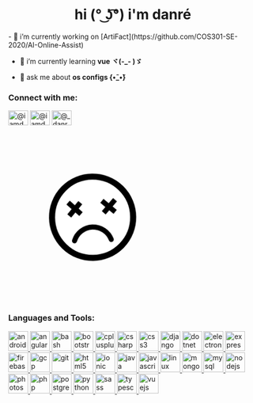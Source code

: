 <h1 align="center">hi (° ͜ʖ͡°) i'm danré</h1>
- 🔭 i’m currently working on [ArtiFact](https://github.com/COS301-SE-2020/AI-Online-Assist)

- 🌱 i’m currently learning **vue ヾ(-_- )ゞ**

- 💬 ask me about **os configs {•̃_•̃}**

<p align="left">
<h3 align="left">Connect with me:</h3>
<a href="https://dev.to/@iamdanre" target="blank"><img align="center" src="https://cdn.jsdelivr.net/npm/simple-icons@3.0.1/icons/dev-dot-to.svg" alt="@iamdanre" height="30" width="40" /></a>
<a href="https://twitter.com/@iamdanre" target="blank"><img align="center" src="https://cdn.jsdelivr.net/npm/simple-icons@3.0.1/icons/twitter.svg" alt="@iamdanre" height="30" width="40" /></a>
<a href="https://instagram.com/@_danre_" target="blank"><img align="center" src="https://cdn.jsdelivr.net/npm/simple-icons@3.0.1/icons/instagram.svg" alt="@_danre_" height="30" width="40" /></a>
</p><svg class="ldi-f17d8n" width="342px"  height="342px"  xmlns="http://www.w3.org/2000/svg" xmlns:xlink="http://www.w3.org/1999/xlink" viewBox="0 0 100 100" preserveAspectRatio="xMidYMid" style="background: none;"><!--?xml version="1.0" encoding="utf-8"?--><!--Generator: Adobe Illustrator 21.0.0, SVG Export Plug-In . SVG Version: 6.00 Build 0)--><svg version="1.1" id="Layer_1" xmlns="http://www.w3.org/2000/svg" xmlns:xlink="http://www.w3.org/1999/xlink" x="0px" y="0px" viewBox="0 0 100 100" style="transform-origin: 50px 50px 0px;" xml:space="preserve"><g style="transform-origin: 50px 50px 0px;"><g fill="rgb(0, 0, 0)" style="fill: rgb(0, 0, 0); transform-origin: 50px 50px 0px; transform: scale(0.6);"><g style="transform-origin: 50px 50px 0px;"><g fill="rgb(0, 0, 0)" style="fill: rgb(0, 0, 0);"><style type="text/css" class="ld ld-swim-px" style="transform-origin: 50px 50px 0px; animation-duration: 1.3s; animation-delay: -1.3s; animation-direction: normal;">.st0{fill:#f4e6c8;stroke:#323232;stroke-linejoin:round}.st0,.st1,.st2,.st3{stroke-width:3.5;stroke-miterlimit:10}.st1{stroke-linejoin:round;fill:#f3e4c7;stroke:#323232}.st2,.st3{fill:#d65a62;stroke:#000101}.st3{fill:#fff;stroke:#323232}.st4{fill:#e0e0e0;stroke:#000101;stroke-width:6}.st4,.st5,.st6{stroke-miterlimit:10}.st5{stroke-linecap:round;fill:none;stroke:#000101;stroke-width:5}.st6{fill:#e15c64;stroke:#323232;stroke-width:3.5}.st7{fill:#e6e6e6}.st8{fill:#e0e0e0}.st9{fill:#f7b26a}.st10,.st11,.st12{fill:#e6e6e6;stroke:#323232;stroke-width:3.5;stroke-miterlimit:10}.st11,.st12{fill:#b3b4b4}.st12{fill:#f7b26a}.st13{opacity:.2}.st14{fill:#e15c64}.st15{fill:#f47e5f}.st16{fill:#849b87}.st17,.st18,.st19{fill:#f47e5f;stroke:#323232;stroke-width:3.5;stroke-miterlimit:10}.st18,.st19{stroke-linejoin:round}.st19{fill:url(#SVGID_1_);stroke-width:7}.st20{fill:#666}.st21{fill:#323232}.st22{fill:#656666}.st23,.st24{fill:#f7b26a;stroke:#323232;stroke-width:3.5;stroke-linejoin:round;stroke-miterlimit:10}.st24{fill:#e15c64}.st25{fill:#fff}.st26,.st27{stroke-linejoin:round}.st26{fill:url(#SVGID_2_);stroke-width:3.5;stroke-miterlimit:10;stroke:#fff}.st27{opacity:.2;stroke:#000}.st27,.st28,.st29,.st30{stroke-width:3.5;stroke-miterlimit:10}.st28{fill:none;stroke-linecap:round;stroke:#fff}.st29,.st30{stroke:#323232}.st29{stroke-linejoin:round;fill:url(#SVGID_3_)}.st30{fill:url(#SVGID_4_)}.st30,.st31,.st32{stroke-linejoin:round}.st31{stroke:#323232;stroke-width:3.5;stroke-miterlimit:10;fill:#e0e0e0}.st32{fill:url(#SVGID_5_)}.st32,.st33{stroke:#323232;stroke-width:3.5;stroke-miterlimit:10}.st33,.st34{fill:none;stroke-linejoin:round}.st34,.st35,.st36{stroke:#323232;stroke-width:3.5;stroke-linecap:round;stroke-miterlimit:10}.st35{stroke-linejoin:round;fill:#f7b26a}.st36{fill:none}.st37{fill:#acbd81}.st38{fill:#f4e6c8}.st39{fill:#acbd81;stroke:#323232}.st39,.st40,.st41,.st42,.st43{stroke-width:3.5;stroke-miterlimit:10}.st40{opacity:.2;stroke:#000}.st41,.st42,.st43{fill:#f4e6c8;stroke:#323232}.st42,.st43{fill:none;stroke:#666}.st43{stroke:#849b87;stroke-width:8}.st44,.st45,.st46,.st47,.st48{fill:url(#SVGID_6_);stroke:#323232;stroke-width:3.5;stroke-miterlimit:10}.st45,.st46,.st47,.st48{fill:none;stroke:#fff}.st46,.st47,.st48{fill:url(#SVGID_7_);stroke:#323232}.st47,.st48{fill:url(#SVGID_8_);stroke-linejoin:round}.st48{fill:url(#SVGID_9_)}.st49,.st50,.st51{fill:none;stroke:#849b87;stroke-width:4;stroke-miterlimit:10}.st50,.st51{fill:url(#SVGID_10_);stroke:#323232;stroke-width:3.5}.st51{fill:none}.st52,.st53{stroke:#fff;stroke-width:3.5;stroke-linecap:round}.st52{stroke-miterlimit:10;fill:url(#SVGID_11_)}.st53{fill:url(#SVGID_12_)}.st53,.st54,.st55{stroke-miterlimit:10}.st54{stroke-linejoin:round;fill:#acbd81;stroke:#323232;stroke-width:3.5}.st55{fill:none;stroke:#fff;stroke-width:6}.st56,.st57,.st58,.st59,.st60{stroke-width:3.5;stroke-miterlimit:10}.st56{stroke-linecap:round;fill:#f7b26a;stroke:#fff}.st57,.st58,.st59,.st60{fill:#f4e6c8;stroke:#e15c64}.st58,.st59,.st60{fill:none}.st59,.st60{stroke:#fff;stroke-width:8}.st60{fill:url(#SVGID_13_);stroke:#323232;stroke-width:3.5}.st61{fill:#000101}.st62{fill:url(#SVGID_14_)}.st63{fill:#4a3826}.st64{fill:none;stroke:#4a3826;stroke-width:5;stroke-linecap:round;stroke-miterlimit:10}.st65{fill:url(#SVGID_15_)}.st66{fill:url(#SVGID_16_)}.st67{fill:url(#SVGID_17_)}.st68{fill:url(#SVGID_18_)}.st69{fill:url(#SVGID_19_)}.st70,.st71{fill:none;stroke-width:5}.st70{stroke-miterlimit:10;stroke:#4a3826}.st71{stroke:#000}.st71,.st72,.st73,.st74{stroke-miterlimit:10}.st72{stroke-linejoin:round;fill:#e0e0e0;stroke:#000101;stroke-width:6}.st73,.st74{fill:#000101;stroke:#000;stroke-width:5;stroke-linecap:round}.st74{fill:#a0c8d7}.st75{fill:url(#SVGID_20_)}.st76{fill:url(#SVGID_21_)}.st77{fill:url(#SVGID_22_)}.st78{fill:url(#SVGID_23_)}.st79{fill:url(#SVGID_24_)}.st80{fill:#000101;stroke:#4a3826;stroke-width:5;stroke-linecap:round;stroke-miterlimit:10}.st81{fill:url(#SVGID_25_)}.st82{fill:#a0c8d7}.st83{fill:#9ec4d2}.st84{fill:#f0ae6b}.st85,.st86{fill:#d65a62;stroke:#323232;stroke-width:3.5;stroke-miterlimit:10}.st86{fill:#323232;stroke:#000101;stroke-width:6;stroke-linejoin:round}.st87{fill:#d65a62}.st88{fill:#493727}.st89{fill:url(#SVGID_26_)}.st90{fill:#d65a62;stroke:#323232;stroke-width:3.5;stroke-linejoin:round;stroke-miterlimit:10}.st91{fill:#f3e4c7}.st92{fill:#f0ae6b;stroke:#323232;stroke-width:3.5;stroke-linejoin:round;stroke-miterlimit:10}.st93{fill:#66503a}</style><g class="ld ld-swim-px" style="transform-origin: 50px 50px 0px; animation-duration: 1.3s; animation-delay: -1.21875s; animation-direction: normal;"><circle class="st4" cx="50" cy="50" r="40" fill="#fff" stroke="#000000" style="fill: rgb(255, 255, 255); stroke: rgb(0, 0, 0);"></circle></g><g class="ld ld-swim-px" style="transform-origin: 50px 50px 0px; animation-duration: 1.3s; animation-delay: -1.1375s; animation-direction: normal;"><path class="st5" d="M31.866,71.591c2.57-7.556,9.709-13,18.134-13s15.564,5.444,18.134,13" stroke="#000000" style="stroke: rgb(0, 0, 0);"></path></g><g class="ld ld-swim-px" style="transform-origin: 50px 50px 0px; animation-duration: 1.3s; animation-delay: -1.05625s; animation-direction: normal;"><line class="st71" x1="27.5" y1="32.409" x2="39.5" y2="44.409" stroke="rgb(0, 0, 0)" style="stroke: rgb(0, 0, 0);"></line></g><g class="ld ld-swim-px" style="transform-origin: 50px 50px 0px; animation-duration: 1.3s; animation-delay: -0.975s; animation-direction: normal;"><line class="st71" x1="27.5" y1="44.409" x2="39.5" y2="32.409" stroke="rgb(0, 0, 0)" style="stroke: rgb(0, 0, 0);"></line></g><g class="ld ld-swim-px" style="transform-origin: 50px 50px 0px; animation-duration: 1.3s; animation-delay: -0.89375s; animation-direction: normal;"><line class="st71" x1="60.5" y1="32.409" x2="72.5" y2="44.409" stroke="rgb(0, 0, 0)" style="stroke: rgb(0, 0, 0);"></line></g><g class="ld ld-swim-px" style="transform-origin: 50px 50px 0px; animation-duration: 1.3s; animation-delay: -0.8125s; animation-direction: normal;"><line class="st71" x1="60.5" y1="44.409" x2="72.5" y2="32.409" stroke="rgb(0, 0, 0)" style="stroke: rgb(0, 0, 0);"></line></g><metadata xmlns:d="https://loading.io/stock/" class="ld ld-swim-px" style="transform-origin: 50px 50px 0px; animation-duration: 1.3s; animation-delay: -0.73125s; animation-direction: normal;">
<d:name class="ld ld-swim-px" style="transform-origin: 50px 50px 0px; animation-duration: 1.3s; animation-delay: -0.65s; animation-direction: normal;">dead face</d:name>
<d:tags class="ld ld-swim-px" style="transform-origin: 50px 50px 0px; animation-duration: 1.3s; animation-delay: -0.56875s; animation-direction: normal;">dead face,hurt,wound,sad,heartbroken,die,death,sick,fail,emotion,feeling,emoji</d:tags>
<d:license class="ld ld-swim-px" style="transform-origin: 50px 50px 0px; animation-duration: 1.3s; animation-delay: -0.4875s; animation-direction: normal;">cc-by</d:license>
<d:slug class="ld ld-swim-px" style="transform-origin: 50px 50px 0px; animation-duration: 1.3s; animation-delay: -0.40625s; animation-direction: normal;">f17d8n</d:slug>
</metadata></g></g></g></g><style type="text/css" class="ld ld-swim-px" style="transform-origin: 50px 50px 0px; animation-duration: 1.3s; animation-delay: -0.325s; animation-direction: normal;">path,ellipse,circle,rect,polygon,polyline,line { stroke-width: 0; }@keyframes ld-swim-px {
  0% {
    -webkit-transform: translate(0, 0) rotate(0deg);
    transform: translate(0, 0) rotate(0deg);
  }
  12.5% {
    -webkit-transform: translate(1px, -2px) rotate(3deg);
    transform: translate(1px, -2px) rotate(3deg);
  }
  25% {
    -webkit-transform: translate(0, -3px) rotate(6deg);
    transform: translate(0, -3px) rotate(6deg);
  }
  37.5% {
    -webkit-transform: translate(-1px, -2px) rotate(3deg);
    transform: translate(-1px, -2px) rotate(3deg);
  }
  50% {
    -webkit-transform: translate(0, 0) rotate(0deg);
    transform: translate(0, 0) rotate(0deg);
  }
  62.5% {
    -webkit-transform: translate(1px, 2px) rotate(-3deg);
    transform: translate(1px, 2px) rotate(-3deg);
  }
  75% {
    -webkit-transform: translate(0, 3px) rotate(-6deg);
    transform: translate(0, 3px) rotate(-6deg);
  }
  87.5% {
    -webkit-transform: translate(-1px, 2px) rotate(-3deg);
    transform: translate(-1px, 2px) rotate(-3deg);
  }
  100% {
    -webkit-transform: translate(0, 0) rotate(0deg);
    transform: translate(0, 0) rotate(0deg);
  }
}
@-webkit-keyframes ld-swim-px {
  0% {
    -webkit-transform: translate(0, 0) rotate(0deg);
    transform: translate(0, 0) rotate(0deg);
  }
  12.5% {
    -webkit-transform: translate(1px, -2px) rotate(3deg);
    transform: translate(1px, -2px) rotate(3deg);
  }
  25% {
    -webkit-transform: translate(0, -3px) rotate(6deg);
    transform: translate(0, -3px) rotate(6deg);
  }
  37.5% {
    -webkit-transform: translate(-1px, -2px) rotate(3deg);
    transform: translate(-1px, -2px) rotate(3deg);
  }
  50% {
    -webkit-transform: translate(0, 0) rotate(0deg);
    transform: translate(0, 0) rotate(0deg);
  }
  62.5% {
    -webkit-transform: translate(1px, 2px) rotate(-3deg);
    transform: translate(1px, 2px) rotate(-3deg);
  }
  75% {
    -webkit-transform: translate(0, 3px) rotate(-6deg);
    transform: translate(0, 3px) rotate(-6deg);
  }
  87.5% {
    -webkit-transform: translate(-1px, 2px) rotate(-3deg);
    transform: translate(-1px, 2px) rotate(-3deg);
  }
  100% {
    -webkit-transform: translate(0, 0) rotate(0deg);
    transform: translate(0, 0) rotate(0deg);
  }
}
.ld.ld-swim-px {
  -webkit-animation: ld-swim-px 3s infinite linear;
  animation: ld-swim-px 3s infinite linear;
}
</style></svg></svg><h3 align="left">Languages and Tools:</h3>
<p align="left"> <a href="https://developer.android.com" target="_blank"> <img src="https://devicons.github.io/devicon/devicon.git/icons/android/android-original-wordmark.svg" alt="android" width="40" height="40"/> </a> <a href="https://angular.io" target="_blank"> <img src="https://devicons.github.io/devicon/devicon.git/icons/angularjs/angularjs-original.svg" alt="angularjs" width="40" height="40"/> </a> <a href="https://www.gnu.org/software/bash/" target="_blank"> <img src="https://www.vectorlogo.zone/logos/gnu_bash/gnu_bash-icon.svg" alt="bash" width="40" height="40"/> </a> <a href="https://getbootstrap.com" target="_blank"> <img src="https://devicons.github.io/devicon/devicon.git/icons/bootstrap/bootstrap-plain.svg" alt="bootstrap" width="40" height="40"/> </a> <a href="https://www.w3schools.com/cpp/" target="_blank"> <img src="https://devicons.github.io/devicon/devicon.git/icons/cplusplus/cplusplus-original.svg" alt="cplusplus" width="40" height="40"/> </a> <a href="https://www.w3schools.com/cs/" target="_blank"> <img src="https://devicons.github.io/devicon/devicon.git/icons/csharp/csharp-original.svg" alt="csharp" width="40" height="40"/> </a> <a href="https://www.w3schools.com/css/" target="_blank"> <img src="https://devicons.github.io/devicon/devicon.git/icons/css3/css3-original-wordmark.svg" alt="css3" width="40" height="40"/> </a> <a href="https://www.djangoproject.com/" target="_blank"> <img src="https://devicons.github.io/devicon/devicon.git/icons/django/django-original.svg" alt="django" width="40" height="40"/> </a> <a href="https://dotnet.microsoft.com/" target="_blank"> <img src="https://devicons.github.io/devicon/devicon.git/icons/dot-net/dot-net-original-wordmark.svg" alt="dotnet" width="40" height="40"/> </a> <a href="https://www.electronjs.org" target="_blank"> <img src="https://devicons.github.io/devicon/devicon.git/icons/electron/electron-original.svg" alt="electron" width="40" height="40"/> </a> <a href="https://expressjs.com" target="_blank"> <img src="https://devicons.github.io/devicon/devicon.git/icons/express/express-original-wordmark.svg" alt="express" width="40" height="40"/> </a> <a href="https://firebase.google.com/" target="_blank"> <img src="https://www.vectorlogo.zone/logos/firebase/firebase-icon.svg" alt="firebase" width="40" height="40"/> </a> <a href="https://cloud.google.com" target="_blank"> <img src="https://www.vectorlogo.zone/logos/google_cloud/google_cloud-icon.svg" alt="gcp" width="40" height="40"/> </a> <a href="https://git-scm.com/" target="_blank"> <img src="https://www.vectorlogo.zone/logos/git-scm/git-scm-icon.svg" alt="git" width="40" height="40"/> </a> <a href="https://www.w3.org/html/" target="_blank"> <img src="https://devicons.github.io/devicon/devicon.git/icons/html5/html5-original-wordmark.svg" alt="html5" width="40" height="40"/> </a> <a href="https://ionicframework.com" target="_blank"> <img src="https://upload.wikimedia.org/wikipedia/commons/d/d1/Ionic_Logo.svg" alt="ionic" width="40" height="40"/> </a> <a href="https://www.java.com" target="_blank"> <img src="https://devicons.github.io/devicon/devicon.git/icons/java/java-original-wordmark.svg" alt="java" width="40" height="40"/> </a> <a href="https://developer.mozilla.org/en-US/docs/Web/JavaScript" target="_blank"> <img src="https://devicons.github.io/devicon/devicon.git/icons/javascript/javascript-original.svg" alt="javascript" width="40" height="40"/> </a> <a href="https://www.linux.org/" target="_blank"> <img src="https://devicons.github.io/devicon/devicon.git/icons/linux/linux-original.svg" alt="linux" width="40" height="40"/> </a> <a href="https://www.mongodb.com/" target="_blank"> <img src="https://devicons.github.io/devicon/devicon.git/icons/mongodb/mongodb-original-wordmark.svg" alt="mongodb" width="40" height="40"/> </a> <a href="https://www.mysql.com/" target="_blank"> <img src="https://devicons.github.io/devicon/devicon.git/icons/mysql/mysql-original-wordmark.svg" alt="mysql" width="40" height="40"/> </a> <a href="https://nodejs.org" target="_blank"> <img src="https://devicons.github.io/devicon/devicon.git/icons/nodejs/nodejs-original-wordmark.svg" alt="nodejs" width="40" height="40"/> </a> <a href="https://www.photoshop.com/en" target="_blank"> <img src="https://devicons.github.io/devicon/devicon.git/icons/photoshop/photoshop-plain.svg" alt="photoshop" width="40" height="40"/> </a> <a href="https://www.php.net" target="_blank"> <img src="https://devicons.github.io/devicon/devicon.git/icons/php/php-original.svg" alt="php" width="40" height="40"/> </a> <a href="https://www.postgresql.org" target="_blank"> <img src="https://devicons.github.io/devicon/devicon.git/icons/postgresql/postgresql-original-wordmark.svg" alt="postgresql" width="40" height="40"/> </a> <a href="https://www.python.org" target="_blank"> <img src="https://devicons.github.io/devicon/devicon.git/icons/python/python-original.svg" alt="python" width="40" height="40"/> </a> <a href="https://sass-lang.com" target="_blank"> <img src="https://devicons.github.io/devicon/devicon.git/icons/sass/sass-original.svg" alt="sass" width="40" height="40"/> </a> <a href="https://www.typescriptlang.org/" target="_blank"> <img src="https://devicons.github.io/devicon/devicon.git/icons/typescript/typescript-original.svg" alt="typescript" width="40" height="40"/> </a> <a href="https://vuejs.org/" target="_blank"> <img src="https://devicons.github.io/devicon/devicon.git/icons/vuejs/vuejs-original-wordmark.svg" alt="vuejs" width="40" height="40"/> </a> </p>
